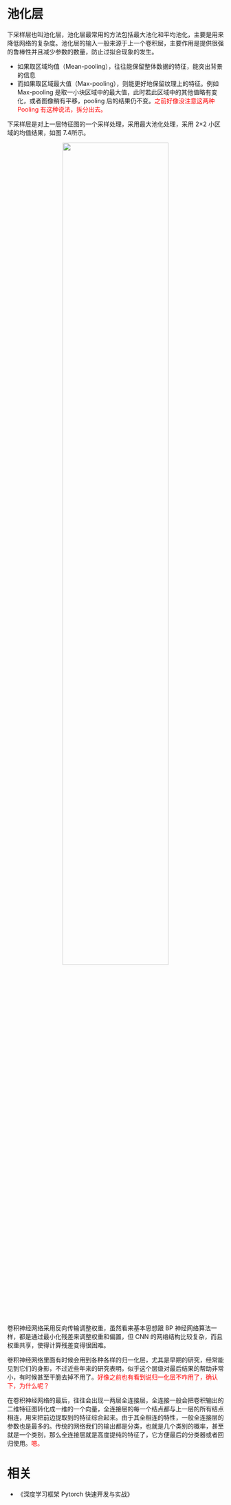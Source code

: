 
# 池化层

下采样层也叫池化层，池化层最常用的方法包括最大池化和平均池化，主要是用来降低网络的复杂度。池化层的输入一般来源于上一个卷积层，主要作用是提供很强的鲁棒性并且减少参数的数量，防止过拟合现象的发生。

- 如果取区域均值（Mean-pooling），往往能保留整体数据的特征，能突出背景的信息
- 而如果取区域最大值（Max-pooling），则能更好地保留纹理上的特征。例如 Max-pooling 是取一小块区域中的最大值，此时若此区域中的其他值略有变化，或者图像稍有平移，pooling 后的结果仍不变。<span style="color:red;">之前好像没注意这两种 Pooling 有这种说法，拆分出去。</span>

下采样层是对上一层特征图的一个采样处理，采用最大池化处理，采用 2×2 小区域的均值结果，如图 7.4所示。

<p align="center">
    <img width="70%" height="70%" src="http://images.iterate.site/blog/image/20190615/iKJvTgyL1pKO.png?imageslim">
</p>

卷积神经网络采用反向传输调整权重，虽然看来基本思想跟 BP 神经网络算法一样，都是通过最小化残差来调整权重和偏置，但 CNN 的网络结构比较复杂，而且权重共享，使得计算残差变得很困难。

卷积神经网络里面有时候会用到各种各样的归一化层，尤其是早期的研究，经常能见到它们的身影，不过近些年来的研究表明，似乎这个层级对最后结果的帮助非常小，有时候甚至干脆去掉不用了。<span style="color:red;">好像之前也有看到说归一化层不咋用了，确认下，为什么呢？</span>

在卷积神经网络的最后，往往会出现一两层全连接层，全连接一般会把卷积输出的二维特征图转化成一维的一个向量，全连接层的每一个结点都与上一层的所有结点相连，用来把前边提取到的特征综合起来。由于其全相连的特性，一般全连接层的参数也是最多的。传统的网络我们的输出都是分类，也就是几个类别的概率，甚至就是一个类别，那么全连接层就是高度提纯的特征了，它方便最后的分类器或者回归使用。<span style="color:red;">嗯。</span>



# 相关

- 《深度学习框架 Pytorch 快速开发与实战》
